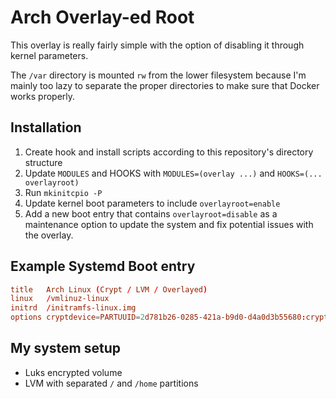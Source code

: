 # Arch Overlay-ed Root

This overlay is really fairly simple with the option of disabling it through kernel parameters.

The `/var` directory is mounted `rw` from the lower filesystem because I'm mainly too lazy to separate the proper directories to make sure that Docker works properly.

## Installation

1. Create hook and install scripts according to this repository's directory structure
2. Update `MODULES` and HOOKS with `MODULES=(overlay ...)` and `HOOKS=(... overlayroot)`
3. Run `mkinitcpio -P`
4. Update kernel boot parameters to include `overlayroot=enable`
5. Add a new boot entry that contains `overlayroot=disable` as a maintenance option to update the system and fix potential issues with the overlay.

## Example Systemd Boot entry

```conf
title   Arch Linux (Crypt / LVM / Overlayed)
linux   /vmlinuz-linux
initrd  /initramfs-linux.img
options cryptdevice=PARTUUID=2d781b26-0285-421a-b9d0-d4a0d3b55680:cryptlvm root=/dev/lvm/root overlayroot=enable nvidia-drm.modeset=1 nvidia-drm.fbdev=1
```

## My system setup

- Luks encrypted volume
- LVM with separated `/` and `/home` partitions
